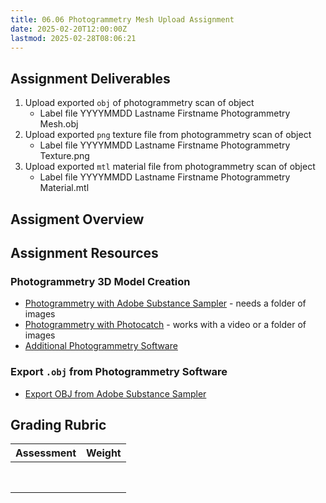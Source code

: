 ```yaml
---
title: 06.06 Photogrammetry Mesh Upload Assignment
date: 2025-02-20T12:00:00Z
lastmod: 2025-02-28T08:06:21
---
```


## Assignment Deliverables

1. Upload exported `obj` of photogrammetry scan of object
   - Label file YYYYMMDD Lastname Firstname Photogrammetry Mesh.obj
2. Upload exported `png` texture file from photogrammetry scan of object
   - Label file YYYYMMDD Lastname Firstname Photogrammetry Texture.png
3. Upload exported `mtl` material file from photogrammetry scan of object
   - Label file YYYYMMDD Lastname Firstname Photogrammetry Material.mtl

## Assigment Overview

## Assignment Resources

### Photogrammetry 3D Model Creation

- [Photogrammetry with Adobe Substance Sampler](../../../../3d-modeling/photogrammetry-with-adobe-substance-sampler.md) - needs a folder of images
- [Photogrammetry with Photocatch](../../../../3d-modeling/photogrammetry-with-photocatch.md) - works with a video or a folder of images
- [Additional Photogrammetry Software](../../../../3d-modeling/photogrammetry-software.md)

### Export `.obj` from Photogrammetry Software

- [Export OBJ from Adobe Substance Sampler](../../../../3d-modeling/export-obj-from-adobe-substance-sampler.md)

## Grading Rubric

<div class="responsive-table-markdown">

| Assessment | Weight |
| ---------- | ------ |
|            |        |
|            |        |
|            |        |
|            |        |
|            |        |
|            |        |
|            |        |
|            |        |

</div>
